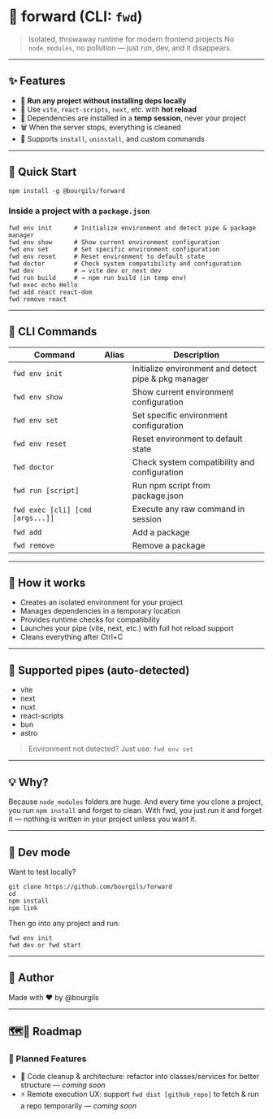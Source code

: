# 🔁 forward (CLI: `fwd`)

> Isolated, throwaway runtime for modern frontend projects
> No `node_modules`, no pollution — just run, dev, and it disappears.

---

## ✨ Features

- 🧼 **Run any project without installing deps locally**
- 🧪 Use `vite`, `react-scripts`, `next`, etc. with **hot reload**
- 🔐 Dependencies are installed in a **temp session**, never your project
- 🗑️ When the server stops, everything is cleaned
- 🧙 Supports `install`, `uninstall`, and custom commands

---

## 🚀 Quick Start

```
npm install -g @bourgils/forward
```

### Inside a project with a `package.json`

```
fwd env init      # Initialize environment and detect pipe & package manager
fwd env show      # Show current environment configuration
fwd env set       # Set specific environment configuration
fwd env reset     # Reset environment to default state
fwd doctor        # Check system compatibility and configuration
fwd dev           # → vite dev or next dev
fwd run build     # → npm run build (in temp env)
fwd exec echo Hello
fwd add react react-dom
fwd remove react
```

---

## 🔧 CLI Commands

| Command                          | Alias | Description                                          |
| -------------------------------- | ----- | ---------------------------------------------------- |
| `fwd env init`                   |       | Initialize environment and detect pipe & pkg manager |
| `fwd env show`                   |       | Show current environment configuration               |
| `fwd env set`                    |       | Set specific environment configuration               |
| `fwd env reset`                  |       | Reset environment to default state                   |
| `fwd doctor`                     |       | Check system compatibility and configuration         |
| `fwd run [script]`               |       | Run npm script from package.json                     |
| `fwd exec [cli] [cmd [args...]]` |       | Execute any raw command in session                   |
| `fwd add`                        |       | Add a package                                        |
| `fwd remove`                     |       | Remove a package                                     |

---

## 📁 How it works

- Creates an isolated environment for your project
- Manages dependencies in a temporary location
- Provides runtime checks for compatibility
- Launches your pipe (vite, next, etc.) with full hot reload support
- Cleans everything after Ctrl+C

---

## 🧪 Supported pipes (auto-detected)

- vite
- next
- nuxt
- react-scripts
- bun
- astro

> Environment not detected? Just use: `fwd env set`

---

## 💡 Why?

Because `node_modules` folders are huge.
And every time you clone a project, you run `npm install` and forget to clean.
With fwd, you just run it and forget it — nothing is written in your project unless you want it.

---

## 🔄 Dev mode

Want to test locally?

```
git clone https://github.com/bourgils/forward
cd
npm install
npm link
```

Then go into any project and run:

```
fwd env init
fwd dev or fwd start
```

---

## 🫶 Author

Made with ❤️ by @bourgils

---

## 🗺️🚧 Roadmap

### 🧠 Planned Features

- 🧹 Code cleanup & architecture: refactor into classes/services for better structure — _coming soon_
- ⚡️ Remote execution UX: support `fwd dist [github_repo]` to fetch & run a repo temporarily — _coming soon_

